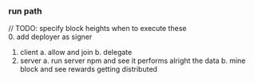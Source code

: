 ### run path

// TODO: specify block heights when to execute these  
0. add deployer as signer

1. client
   a. allow and join
   b. delegate
2. server
   a. run server npm and see it performs alright the data
   b. mine block and see rewards getting distributed
